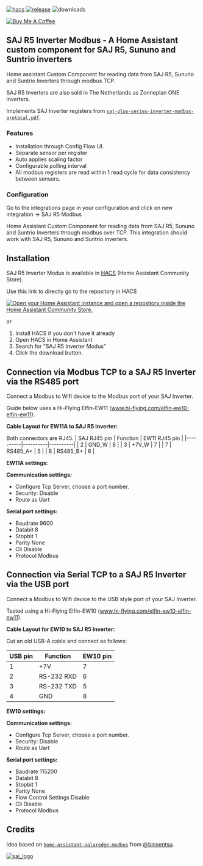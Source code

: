 [![hacs][hacs-badge]][hacs-url]
[![release][release-badge]][release-url]
![downloads][downloads-badge]

<a href="https://buymeacoffee.com/wimbo" target="_blank"><img src="https://www.buymeacoffee.com/assets/img/custom_images/white_img.png" alt="Buy Me A Coffee" style="height: auto !important;width: auto !important;" ></a>

## SAJ R5 Inverter Modbus - A Home Assistant custom component for SAJ R5, Sununo and Suntrio inverters

Home assistant Custom Component for reading data from SAJ R5, Sununo and Suntrio Inverters through modbus TCP.

SAJ R5 Inverters are also sold in The Netherlands as Zonneplan ONE inverters.

Implements SAJ Inverter registers from [`saj-plus-series-inverter-modbus-protocal.pdf`](https://github.com/wimb0/home-assistant-saj-r5-modbus/blob/main/saj-plus-series-inverter-modbus-protocal.pdf).


### Features

- Installation through Config Flow UI.
- Separate sensor per register
- Auto applies scaling factor
- Configurable polling interval
- All modbus registers are read within 1 read cycle for data consistency between sensors.


### Configuration
Go to the integrations page in your configuration and click on new integration -> SAJ R5 Modbus

Home Assistant Custom Component for reading data from SAJ R5, Sununo and Suntrio Inverters through modbus over TCP.
This integration should work with SAJ R5, Sununo and Suntrio inverters.

## Installation

SAJ R5 Inverter Modus is available in [HACS][hacs] (Home Assistant Community Store).

Use this link to directly go to the repository in HACS

[![Open your Home Assistant instance and open a repository inside the Home Assistant Community Store.](https://my.home-assistant.io/badges/hacs_repository.svg)](https://my.home-assistant.io/redirect/hacs_repository/?owner=wimb0&repository=home-assistant-saj-r5-modbus)

_or_

1. Install HACS if you don't have it already
2. Open HACS in Home Assistant
3. Search for "SAJ R5 Inverter Modus"
4. Click the download button.


## Connection via Modbus TCP to a SAJ R5 Inverter via the RS485 port
Connect a Modbus to Wifi device to the Modbus port of your SAJ Inverter.

Guide below uses a Hi-Flying Elfin-EW11 (www.hi-flying.com/elfin-ew10-elfin-ew11).

**Cable Layout for EW11A to SAJ R5 Inverter:**

Both connectors are RJ45.
| SAJ RJ45 pin | Function | EW11 RJ45 pin |
|----------|----------|----------|
| 2        | GND_W    | 8        |
| 3        | +7V_W    | 7        |
| 7        | RS485_A+ | 5        |
| 8        | RS485_B+ | 6        |

**EW11A settings:**

**Communication settings:**
* Configure Tcp Server, choose a port number.
* Security: Disable
* Route as Uart

**Serial port settings:**
* Baudrate 9600
* Databit 8
* Stopbit 1
* Parity None
* Cli Disable
* Protocol Modbus


## Connection via Serial TCP to a SAJ R5 Inverter via the USB port
Connect a Modbus to Wifi device to the USB style port of your SAJ Inverter.

Tested using a Hi-Flying Elfin-EW10 (www.hi-flying.com/elfin-ew10-elfin-ew11).

**Cable Layout for EW10 to SAJ R5 Inverter:**

Cut an old USB-A cable and connect as follows:

| USB pin | Function   | EW10 pin |
|---------|------------|----------|
| 1       | +7V        | 7        |
| 2       | RS-232 RXD | 6        |
| 3       | RS-232 TXD | 5        |
| 4       | GND        | 8        |

**EW10 settings:**

**Communication settings:**
* Configure Tcp Server, choose a port number.
* Security: Disable
* Route as Uart

**Serial port settings:**
* Baudrate 115200
* Databit 8
* Stopbit 1
* Parity None
* Flow Control Settings Disable
* Cli Disable
* Protocol Modbus

 ##  Credits

 Idea based on [`home-assistant-solaredge-modbus`](https://github.com/binsentsu/home-assistant-solaredge-modbus) from [@binsentsu](https://github.com/binsentsu).
 
[![saj_logo](https://github.com/wimb0/home-assistant-saj-r5-modbus/blob/main/images/saj_modbus/logo.png)](https://www.saj-electric.com/)

<!-- Badges -->
[hacs-url]: https://github.com/hacs/integration
[hacs-badge]: https://img.shields.io/badge/hacs-default-orange.svg?style=flat-square
[release-badge]: https://img.shields.io/github/v/release/wimb0/home-assistant-saj-r5-modbus?style=flat-square
[downloads-badge]: https://img.shields.io/github/downloads/wimb0/home-assistant-saj-r5-modbus/total?style=flat-square

<!-- References -->

[home-assistant]: https://www.home-assistant.io/
[hacs]: https://hacs.xyz
[release-url]: https://github.com/wimb0/home-assistant-saj-r5-modbus/releases
